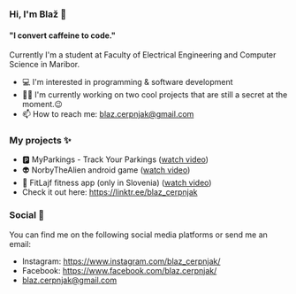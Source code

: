 ### Hi, I'm Blaž 👋

#### "I convert caffeine to code."

Currently I'm a student at Faculty of Electrical Engineering and Computer Science in Maribor.

- 💻 I'm interested in programming & software development
- 👨‍💻 I'm currently working on two cool projects that are still a secret at the moment.😉
- 📫 How to reach me: blaz.cerpnjak@gmail.com

### My projects ✨

- :parking: MyParkings - Track Your Parkings ([watch video](https://www.youtube.com/watch?v=vIINvSmjVFQ))
- 👽 NorbyTheAlien android game ([watch video](https://www.youtube.com/watch?v=zE656Sn_4AQ))
- 🍎 FitLajf fitness app (only in Slovenia) ([watch video](https://www.youtube.com/watch?v=5YENHYN3NoE))
- Check it out here: https://linktr.ee/blaz_cerpnjak

### Social 📱

You can find me on the following social media platforms or send me an email:
- Instagram: https://www.instagram.com/blaz_cerpnjak/
- Facebook: https://www.facebook.com/blaz.cerpnjak/
- blaz.cerpnjak@gmail.com

<!--
**blaz-cerpnjak/blaz-cerpnjak** is a ✨ _special_ ✨ repository because its `README.md` (this file) appears on your GitHub profile.

Here are some ideas to get you started:

- 🔭 I’m currently working on ...
- 🌱 I’m currently learning ...
- 👯 I’m looking to collaborate on ...
- 🤔 I’m looking for help with ...
- 💬 Ask me about ...
- 📫 How to reach me: ...
- 😄 Pronouns: ...
- ⚡ Fun fact: ...
-->
